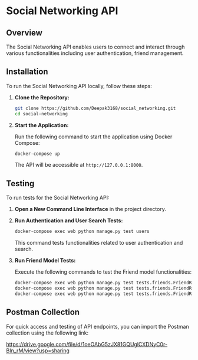 
# Social Networking API

## Overview

The Social Networking API enables users to connect and interact through various functionalities including user authentication, friend management.

## Installation

To run the Social Networking API locally, follow these steps:

1. **Clone the Repository:**

   ```bash
   git clone https://github.com/Deepak3168/social_networking.git
   cd social-networking
   ```

2. **Start the Application:**

   Run the following command to start the application using Docker Compose:

   ```bash
   docker-compose up
   ```

   The API will be accessible at `http://127.0.0.1:8000`.

## Testing

To run tests for the Social Networking API:

1. **Open a New Command Line Interface** in the project directory.

2. **Run Authentication and User Search Tests:**

   ```bash
   docker-compose exec web python manage.py test users
   ```

   This command tests functionalities related to user authentication and search.

3. **Run Friend Model Tests:**

   Execute the following commands to test the Friend model functionalities:

   ```bash
   docker-compose exec web python manage.py test tests.friends.FriendRequestTests
   docker-compose exec web python manage.py test tests.friends.FriendRequestsTests
   docker-compose exec web python manage.py test tests.friends.FriendRequestRateLimitTests
   ```

## Postman Collection

For quick access and testing of API endpoints, you can import the Postman collection using the following link:

https://drive.google.com/file/d/1oeOAbG5zJX81GQUglCXDNyC0r-BIn_rM/view?usp=sharing




